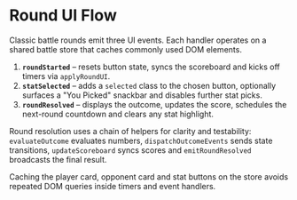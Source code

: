 # Round UI Flow

Classic battle rounds emit three UI events. Each handler operates on a shared
battle store that caches commonly used DOM elements.

1. **`roundStarted`** – resets button state, syncs the scoreboard and kicks off
   timers via `applyRoundUI`.
2. **`statSelected`** – adds a `selected` class to the chosen button, optionally
   surfaces a "You Picked" snackbar and disables further stat picks.
3. **`roundResolved`** – displays the outcome, updates the score, schedules the
   next-round countdown and clears any stat highlight.

Round resolution uses a chain of helpers for clarity and testability:
`evaluateOutcome` evaluates numbers, `dispatchOutcomeEvents` sends state
transitions, `updateScoreboard` syncs scores and `emitRoundResolved` broadcasts
the final result.

Caching the player card, opponent card and stat buttons on the store avoids
repeated DOM queries inside timers and event handlers.
